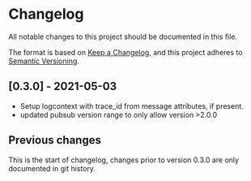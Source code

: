 # Changelog

All notable changes to this project should be documented in this file.

The format is based on [Keep a
Changelog](https://keepachangelog.com/en/1.0.0/), and this project
adheres to [Semantic Versioning](https://semver.org/spec/v2.0.0.html).


## [0.3.0] - 2021-05-03

- Setup logcontext with trace_id from message attributes, if present.
- updated pubsub version range to only allow version >2.0.0



## Previous changes

This is the start of changelog, changes prior to version 0.3.0 are only documented in git history.
